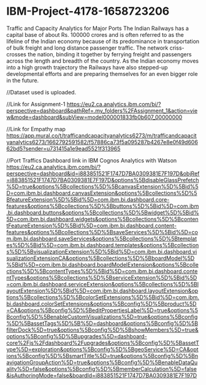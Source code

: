 # IBM-Project-4178-1658723206
Traffic and Capacity Analytics for Major Ports
The Indian Railways has a capital base of about Rs. 100000 crores and is often referred to as the lifeline of the Indian economy because of its predominance in transportation of bulk freight and long distance passenger traffic.
The network criss-crosses the nation, binding it together by ferrying freight and passengers across the length and breadth of the country.
As the Indian economy moves into a high growth trajectory the Railways have also stepped-up developmental efforts and are preparing themselves for an even bigger role in the future.

//Dataset used is uploaded.

//Link for Assignment-1
https://eu2.ca.analytics.ibm.com/bi/?perspective=dashboard&pathRef=.my_folders%2FAssignment_1&action=view&mode=dashboard&subView=model000001833fb0b607_00000000

//Link for Empathy map
https://app.mural.co/t/trafficandcapacityanalytics6273/m/trafficandcapacityanalytics6273/1662792591582/f57886ca73f5a095287b4267e8e0f49d60662bd5?sender=u731415a1e9ead5521f313965

//Port Traffics Dashboard link in IBM Cognos Analytics with Watson
https://eu2.ca.analytics.ibm.com/bi/?perspective=dashboard&id=i883851521F1747D7BA0309381E7F197D&objRef=i883851521F1747D7BA0309381E7F197D&options%5BdisableGlassPrefetch%5D=true&options%5Bcollections%5D%5BcanvasExtension%5D%5Bid%5D=com.ibm.bi.dashboard.canvasExtension&options%5Bcollections%5D%5BfeatureExtension%5D%5Bid%5D=com.ibm.bi.dashboard.core-features&options%5Bcollections%5D%5Bbuttons%5D%5Bid%5D=com.ibm.bi.dashboard.buttons&options%5Bcollections%5D%5Bwidget%5D%5Bid%5D=com.ibm.bi.dashboard.widgets&options%5Bcollections%5D%5BcontentFeatureExtension%5D%5Bid%5D=com.ibm.bi.dashboard.content-features&options%5Bcollections%5D%5BsaveServices%5D%5Bid%5D=com.ibm.bi.dashboard.saveServices&options%5Bcollections%5D%5Btemplates%5D%5Bid%5D=com.ibm.bi.dashboard.templates&options%5Bcollections%5D%5BvisualizationExtension%5D%5Bid%5D=com.ibm.bi.dashboard.visualizationExtensionCA&options%5Bcollections%5D%5BboardModel%5D%5Bid%5D=com.ibm.bi.dashboard.boardModelExtension&options%5Bcollections%5D%5BcontentTypes%5D%5Bid%5D=com.ibm.bi.dashboard.contentTypes&options%5Bcollections%5D%5BserviceExtension%5D%5Bid%5D=com.ibm.bi.dashboard.serviceExtension&options%5Bcollections%5D%5BlayoutExtension%5D%5Bid%5D=com.ibm.bi.dashboard.layoutExtension&options%5Bcollections%5D%5BcolorSetExtensions%5D%5Bid%5D=com.ibm.bi.dashboard.colorSetExtensions&options%5Bconfig%5D%5Bproduct%5D=CA&options%5Bconfig%5D%5BeditPropertiesLabel%5D=true&options%5Bconfig%5D%5BenableCustomVisualizations%5D=true&options%5Bconfig%5D%5BassetTags%5D%5B%5D=dashboard&options%5Bconfig%5D%5BfilterDock%5D=true&options%5Bconfig%5D%5BshowMembers%5D=true&options%5Bconfig%5D%5Bupgrades%5D=dashboard-core%2Fjs%2Fdashboard%2Fupgrades&options%5Bconfig%5D%5BassetType%5D=exploration&options%5Bconfig%5D%5BgeoService%5D=CA&options%5Bconfig%5D%5BsmartTitle%5D=true&options%5Bconfig%5D%5BnavigationGroupAction%5D=true&options%5Bconfig%5D%5BenableDataQuality%5D=false&options%5Bconfig%5D%5BmemberCalculation%5D=false&isAuthoringMode=false&boardId=i883851521F1747D7BA0309381E7F197D

